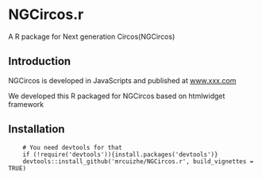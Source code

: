 # NGCircos.r
A R package for Next generation Circos(NGCircos)

## Introduction
NGCircos is developed in JavaScripts and published at www.xxx.com

We developed this R packaged for NGCircos based on htmlwidget framework

## Installation

        # You need devtools for that
        if (!require('devtools')){install.packages('devtools')}
        devtools::install_github('mrcuizhe/NGCircos.r', build_vignettes = TRUE)